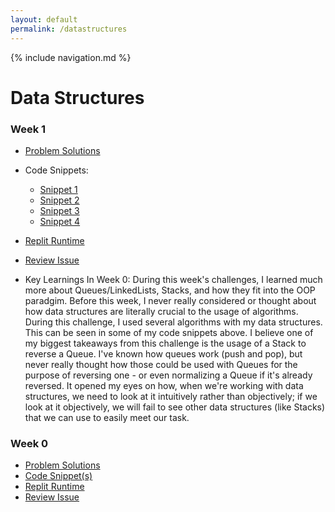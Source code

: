 ```yaml
---
layout: default
permalink: /datastructures
---
```

{% include navigation.md %}
# Data Structures 

### **Week 1**
* [Problem Solutions](https://github.com/nolanplatt/AP-CSA-Data-Structures/blob/main/challenge1/Challenge1.java)
* Code Snippets:
   * [Snippet 1](https://github.com/nolanplatt/AP-CSA-Data-Structures/blob/main/challenge1/Challenge1.java#L59-L66)
   * [Snippet 2](https://github.com/nolanplatt/AP-CSA-Data-Structures/blob/main/challenge1/Challenge1.java#L69-L75)
   * [Snippet 3](https://github.com/nolanplatt/AP-CSA-Data-Structures/blob/main/challenge1/Challenge1.java#L86-L131)
   * [Snippet 4](https://github.com/nolanplatt/AP-CSA-Data-Structures/blob/main/challenge1/Challenge1.java#L141-L150)
* [Replit Runtime](https://replit.com/@nolanplatt/AP-CSA-Data-Structures#challenge1/Challenge1.java)
* [Review Issue](https://github.com/rpeddakama/AP-CSA-T3/issues/22)

* Key Learnings In Week 0:
During this week's challenges, I learned much more about Queues/LinkedLists, Stacks, and how they fit into the OOP paradgim. Before this week, I never really considered or thought about how data structures are literally crucial to the usage of algorithms. During this challenge, I used several algorithms with my data structures. This can be seen in some of my code snippets above. I believe one of my biggest takeaways from this challenge is the usage of a Stack to reverse a Queue. I've known how queues work (push and pop), but never really thought how those could be used with Queues for the purpose of reversing one - or even normalizing a Queue if it's already reversed. It opened my eyes on how, when we're working with data structures, we need to look at it intuitively rather than objectively; if we look at it objectively, we will fail to see other data structures (like Stacks) that we can use to easily meet our task.
### **Week 0**
* [Problem Solutions](https://github.com/nolanplatt/AP-CSA-Data-Structures/tree/main/challenge0)
* [Code Snippet(s)](https://github.com/nolanplatt/AP-CSA-Data-Structures/blob/main/challenge0/imports/Swap.java#L8-L24)
* [Replit Runtime](https://replit.com/@nolanplatt/AP-CSA-Data-Structures#challenge0/Main.java)
* [Review Issue](https://github.com/rpeddakama/AP-CSA-T3/issues/4)
